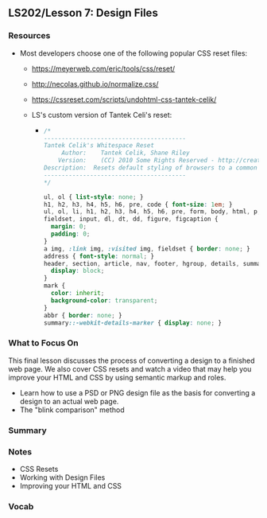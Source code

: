 ## LS202/Lesson 7: Design Files

### Resources

* Most developers choose one of the following popular CSS reset files:

  * https://meyerweb.com/eric/tools/css/reset/

  * http://necolas.github.io/normalize.css/

  * https://cssreset.com/scripts/undohtml-css-tantek-celik/

  * LS's custom version of Tantek Celi's reset:

    * ```css
      /*
      ----------------------------------------
      Tantek Celik's Whitespace Reset
           Author:    Tantek Celik, Shane Riley
          Version:    (CC) 2010 Some Rights Reserved - http://creativecommons.org/licenses/by/2.0
      Description:  Resets default styling of browsers to a common base
      ----------------------------------------
      */
      
      ul, ol { list-style: none; }
      h1, h2, h3, h4, h5, h6, pre, code { font-size: 1em; }
      ul, ol, li, h1, h2, h3, h4, h5, h6, pre, form, body, html, p, blockquote,
      fieldset, input, dl, dt, dd, figure, figcaption {
        margin: 0;
        padding: 0;
      }
      a img, :link img, :visited img, fieldset { border: none; }
      address { font-style: normal; }
      header, section, article, nav, footer, hgroup, details, summary, figure, main {
        display: block;
      }
      mark {
        color: inherit;
        background-color: transparent;
      }
      abbr { border: none; }
      summary::-webkit-details-marker { display: none; }
      ```

### What to Focus On

This final lesson discusses the process of converting a design to a finished web page. We also cover CSS resets and watch a video that may help you improve your HTML and CSS by using semantic markup and roles.

* Learn how to use a PSD or PNG design file as the basis for converting a design to an actual web page.
* The "blink comparison" method

### Summary
### Notes

* CSS Resets
* Working with Design Files
* Improving your HTML and CSS

### Vocab

